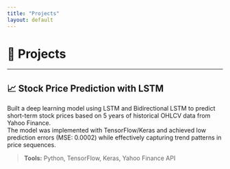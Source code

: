 ```yaml
---
title: "Projects"
layout: default
---
```


# 💼 Projects

---

## 📈 Stock Price Prediction with LSTM

Built a deep learning model using LSTM and Bidirectional LSTM to predict short-term stock prices based on 5 years of historical OHLCV data from Yahoo Finance.  
The model was implemented with TensorFlow/Keras and achieved low prediction errors (MSE: 0.0002) while effectively capturing trend patterns in price sequences.  
> **Tools:** Python, TensorFlow, Keras, Yahoo Finance API

